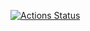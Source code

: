 [![Actions Status](https://github.com/miscalculation53/library/workflows/verify/badge.svg)](https://github.com/miscalculation53/library/actions)

